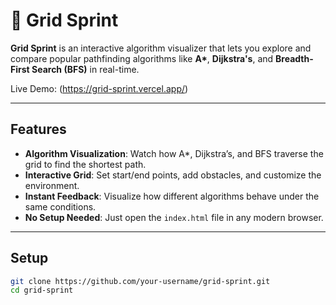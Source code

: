 # 🏁 Grid Sprint

**Grid Sprint** is an interactive algorithm visualizer that lets you explore and compare popular pathfinding algorithms like **A\***, **Dijkstra's**, and **Breadth-First Search (BFS)** in real-time.

Live Demo: (https://grid-sprint.vercel.app/)

---

## Features

- **Algorithm Visualization**: Watch how A*, Dijkstra’s, and BFS traverse the grid to find the shortest path.
- **Interactive Grid**: Set start/end points, add obstacles, and customize the environment.
- **Instant Feedback**: Visualize how different algorithms behave under the same conditions.
- **No Setup Needed**: Just open the `index.html` file in any modern browser.

---

## Setup

```bash
git clone https://github.com/your-username/grid-sprint.git
cd grid-sprint
